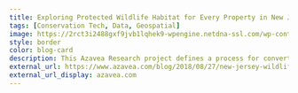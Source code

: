 ```yaml
---
title: Exploring Protected Wildlife Habitat for Every Property in New Jersey
tags: [Conservation Tech, Data, Geospatial]
image: https://2rct3i2488gxf9jvb1lqhek9-wpengine.netdna-ssl.com/wp-content/uploads/2018/08/blog-featured-image-blog01-1000x620.png
style: border
color: blog-card
description: This Azavea Research project defines a process for converting big data files to vector tiles and allows a user to identify habitat areas in need of protection.
external_url: https://www.azavea.com/blog/2018/08/27/new-jersey-wildlife-habitat/
external_url_display: azavea.com
---
```

